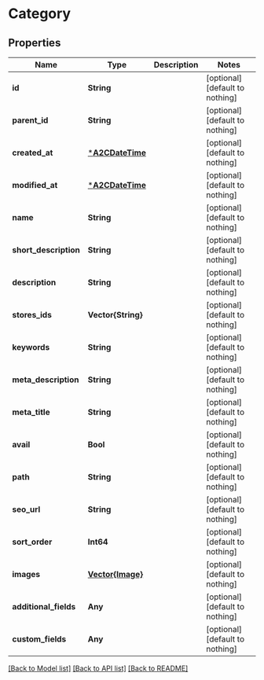 # Category


## Properties
Name | Type | Description | Notes
------------ | ------------- | ------------- | -------------
**id** | **String** |  | [optional] [default to nothing]
**parent_id** | **String** |  | [optional] [default to nothing]
**created_at** | [***A2CDateTime**](A2CDateTime.md) |  | [optional] [default to nothing]
**modified_at** | [***A2CDateTime**](A2CDateTime.md) |  | [optional] [default to nothing]
**name** | **String** |  | [optional] [default to nothing]
**short_description** | **String** |  | [optional] [default to nothing]
**description** | **String** |  | [optional] [default to nothing]
**stores_ids** | **Vector{String}** |  | [optional] [default to nothing]
**keywords** | **String** |  | [optional] [default to nothing]
**meta_description** | **String** |  | [optional] [default to nothing]
**meta_title** | **String** |  | [optional] [default to nothing]
**avail** | **Bool** |  | [optional] [default to nothing]
**path** | **String** |  | [optional] [default to nothing]
**seo_url** | **String** |  | [optional] [default to nothing]
**sort_order** | **Int64** |  | [optional] [default to nothing]
**images** | [**Vector{Image}**](Image.md) |  | [optional] [default to nothing]
**additional_fields** | **Any** |  | [optional] [default to nothing]
**custom_fields** | **Any** |  | [optional] [default to nothing]


[[Back to Model list]](../README.md#models) [[Back to API list]](../README.md#api-endpoints) [[Back to README]](../README.md)


